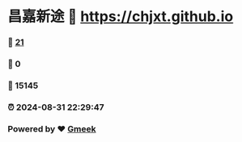 # 昌嘉新途 :link: https://chjxt.github.io 
### :page_facing_up: [21](https://chjxt.github.io/tag.html) 
### :speech_balloon: 0 
### :hibiscus: 15145 
### :alarm_clock: 2024-08-31 22:29:47 
### Powered by :heart: [Gmeek](https://github.com/Meekdai/Gmeek)
